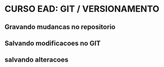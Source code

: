 # CURSO EAD: GIT / VERSIONAMENTO
## Gravando mudancas no repositorio
## Salvando modificacoes no GIT

## salvando alteracoes